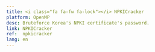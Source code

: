 ```yaml
---
title: <i class="fa fa-fw fa-lock"></i> NPKICracker
platform: OpenMP
desc: Bruteforce Korea's NPKI certificate's password.
link: NPKICracker
ref:  npkicracker
lang: en
---
```


